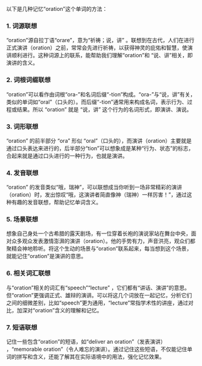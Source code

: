 以下是几种记忆“oration”这个单词的方法：

### 1. 词源联想
“oration”源自拉丁语“orare”，意为“祈祷；说，讲” 。联想到在古代，人们在进行正式演讲（oration）之前，常常会先进行祈祷，以获得神灵的庇佑和智慧，使演讲顺利进行。这种词源上的联系，能帮助我们理解“oration”和 “说、讲”相关，即演讲的含义。

### 2. 词根词缀联想
“oration”可以看作由词根“ora-”和名词后缀“-tion”构成。“ora-”与“说，讲”有关，类似的单词如“oral”（口头的）。而后缀“-tion”通常用来构成名词，表示行为、过程或结果。所以 “oration” 就是 “说，讲” 这个行为的名词形式，即演讲、演说。

### 3. 词形联想
“oration” 的前半部分 “ora” 形似 “oral”（口头的），而演讲（oration）主要就是通过口头表达来进行的，后半部分“tion”可以想象成是某种“行为、状态”的标志，合起来就是通过口头进行的一种行为，也就是演讲。

### 4. 发音联想
“oration” 的发音类似“哦，瑞神”，可以联想成当你听到一场非常精彩的演讲（oration）时，发出惊叹“哦，这演讲者简直像神（瑞神）一样厉害！”，通过这种有趣的发音联想，帮助记忆单词含义。

### 5. 场景联想
想象自己身处一个古希腊的露天剧场，有一位穿着长袍的演说家站在舞台中央，面对众多观众发表激情澎湃的演讲（oration）。他的手势有力，声音洪亮，观众们都聚精会神地聆听。将这个生动的场景与“oration”联系起来，每当想到这个场景，就能记住“oration”是演讲的意思。

### 6. 相关词汇联想
与“oration”相关的词汇有“speech”“lecture” ，它们都有“讲话、演讲”的意思。但“oration”更强调正式、雄辩的演讲。可以将这几个词放在一起记忆，分析它们之间的细微差别，比如“speech”更为通用，“lecture”常指学术性的讲座，通过对比，加深对“oration”含义的理解和记忆。

### 7. 短语联想
记住一些包含“oration”的短语，如“deliver an oration”（发表演讲） ，“memorable oration”（令人难忘的演讲）。通过记住这些短语，不仅能记住单词的拼写和含义，还能了解其在实际语境中的用法，强化记忆效果。 